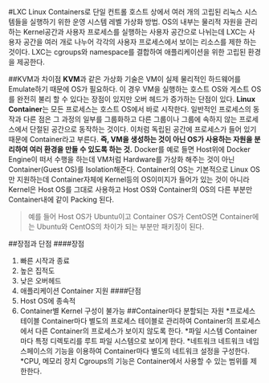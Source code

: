 ﻿#LXC
Linux Containers로 단일 컨트롤 호스트 상에서 여러 개의 고립된 리눅스 시스템들을 실행하기 위한 운영 시스템 레벨 가상화 방법.
OS의 내부는 물리적 자원을 관리하는 Kernel공간과 사용자 프로세스를 실행하는 사용자 공간으로 나뉘는데 LXC는 사용자 공간을 여러 개로 나누어 각각의 사용자 프로세스에서 보이는 리소스를 제한 하는 것이다.
LXC는 cgroups와 namespace를 결합하여 애플리케이션을 위한 고립된 환경을 제공한다.

##KVM과 차이점
**KVM**과 같은 가상화 기술은 VM이 실제 물리적인 하드웨어를 Emulate하기 때문에 OS가 필요하다.
이 경우 VM을 실행하는 호스트 OS와 게스트 OS를 완전히 불리 할 수 있다는 장점이 있지만 오버 헤드가 증가하는 단점이 있다.
**Linux Container**는 모든 프로세스는 호스트 OS에서 바로 시작한다. 일반적인 프로세스의 동작과 다른 점은 그 과정의 일부를 그룹화하고 다른 그룹이나 그룹에 속하지 않는 프로세스에서 단절된 공간으로 동작하는 것이다. 이처럼 독립된 공간에 프로세스가 들어 있기 때문에 Container라고 부른다.
**즉, VM을 생성하는 것이 아닌 OS가 사용하는 자원을 분리하여 여러 환경을 만들 수 있도록 하는 것.**
Docker를 예로 들면 Host위에 Docker Engine이 떠서 수행을 하는데 VM처럼 Hardware를 가상화 해주는 것이 아닌 Container(Guest OS)를 Isolation해준다. Container의 OS는 기본적으로 Linux OS만 지원하는데 Container자체에 Kernel등의 OS이미지가 들어가 있는 것이 아니라 Kernel은 Host OS를 그대로 사용하고 Host OS와 Container의 OS의 다른 부분만 Container내에 같이 Packing 된다.
>예를 들어 Host OS가 Ubuntu이고 Container OS가 CentOS면 Container에는 Ubuntu와 CentOS의 차이가 되는 부분만 패키징이 된다.

##장점과 단점
####장점
1. 빠른 시작과 종료
2. 높은 집적도
3. 낮은 오버헤드
4. 애플리케이션 Container 지원
####단점
1. Host OS에 종속적
2. Container별 Kernel 구성이 불가능
##Container마다 분할되는 자원
*프로세스 테이블
Container마다 별도의 프로세스 테이블로 관리하여 Container의 프로세스에서 다른 Container의 프로세스가 보이지 않도록 한다.
*파일 시스템
Container마다 특정 디렉토리를 루트 파일 시스템으로 보이게 한다.
*네트워크
네트워크 네임 스페이스의 기능을 이용하여 Container마다 별도의 네트워크 설정을 구성한다.
*CPU, 메모리 장치
Cgroups의 기능은 Container에서 사용할 수 있는 범위를 제한한다.
